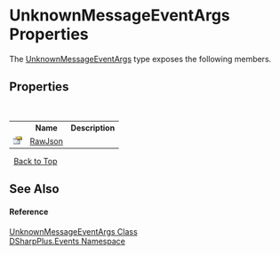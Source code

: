 # UnknownMessageEventArgs Properties
 

The <a href="a9864d53-8937-8b0f-2015-f139a7af9a33">UnknownMessageEventArgs</a> type exposes the following members.


## Properties
&nbsp;<table><tr><th></th><th>Name</th><th>Description</th></tr><tr><td>![Public property](media/pubproperty.gif "Public property")</td><td><a href="8130bf50-d80d-1fdf-6cb3-1432a8d91106">RawJson</a></td><td /></tr></table>&nbsp;
<a href="#unknownmessageeventargs-properties">Back to Top</a>

## See Also


#### Reference
<a href="a9864d53-8937-8b0f-2015-f139a7af9a33">UnknownMessageEventArgs Class</a><br /><a href="c92bdbbe-3dbb-8f2c-d215-691d3e9855e1">DSharpPlus.Events Namespace</a><br />